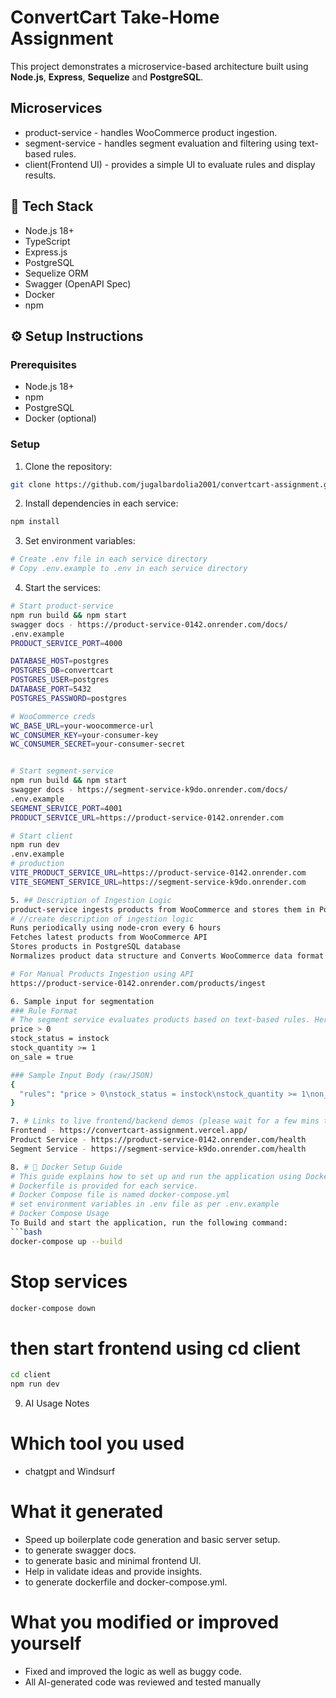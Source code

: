 # ConvertCart Take-Home Assignment

This project demonstrates a microservice-based architecture built using **Node.js**, **Express**, **Sequelize** and **PostgreSQL**.

## Microservices
- product-service - handles WooCommerce product ingestion.
- segment-service - handles segment evaluation and filtering using text-based rules.
- client(Frontend UI) - provides a simple UI to evaluate rules and display results.

## 🚀 Tech Stack
- Node.js 18+
- TypeScript
- Express.js
- PostgreSQL
- Sequelize ORM
- Swagger (OpenAPI Spec)
- Docker
- npm

## ⚙️ Setup Instructions

### Prerequisites
- Node.js 18+
- npm
- PostgreSQL
- Docker (optional)

### Setup
1. Clone the repository:
```bash
git clone https://github.com/jugalbardolia2001/convertcart-assignment.git
```

2. Install dependencies in each service:
```bash
npm install
```

3. Set environment variables:
```bash
# Create .env file in each service directory
# Copy .env.example to .env in each service directory
```

4. Start the services:
```bash
# Start product-service
npm run build && npm start
swagger docs - https://product-service-0142.onrender.com/docs/
.env.example
PRODUCT_SERVICE_PORT=4000

DATABASE_HOST=postgres
POSTGRES_DB=convertcart
POSTGRES_USER=postgres
DATABASE_PORT=5432
POSTGRES_PASSWORD=postgres

# WooCommerce creds
WC_BASE_URL=your-woocommerce-url
WC_CONSUMER_KEY=your-consumer-key
WC_CONSUMER_SECRET=your-consumer-secret


# Start segment-service
npm run build && npm start
swagger docs - https://segment-service-k9do.onrender.com/docs/
.env.example
SEGMENT_SERVICE_PORT=4001
PRODUCT_SERVICE_URL=https://product-service-0142.onrender.com

# Start client
npm run dev
.env.example
# production
VITE_PRODUCT_SERVICE_URL=https://product-service-0142.onrender.com
VITE_SEGMENT_SERVICE_URL=https://segment-service-k9do.onrender.com

5. ## Description of Ingestion Logic
product-service ingests products from WooCommerce and stores them in PostgreSQL database.
# //create description of ingestion logic
Runs periodically using node-cron every 6 hours
Fetches latest products from WooCommerce API
Stores products in PostgreSQL database
Normalizes product data structure and Converts WooCommerce data format to internal schema

# For Manual Products Ingestion using API
https://product-service-0142.onrender.com/products/ingest

6. Sample input for segmentation
### Rule Format
# The segment service evaluates products based on text-based rules. Here are some examples:
price > 0
stock_status = instock
stock_quantity >= 1
on_sale = true

### Sample Input Body (raw/JSON)
{
  "rules": "price > 0\nstock_status = instock\nstock_quantity >= 1\non_sale = true"
}

7. # Links to live frontend/backend demos (please wait for a few mins to load backend deployed on render)
Frontend - https://convertcart-assignment.vercel.app/
Product Service - https://product-service-0142.onrender.com/health
Segment Service - https://segment-service-k9do.onrender.com/health

8. # 🐳 Docker Setup Guide
# This guide explains how to set up and run the application using Docker and Docker Compose.
# Dockerfile is provided for each service. 
# Docker Compose file is named docker-compose.yml
# set environment variables in .env file as per .env.example
# Docker Compose Usage
To Build and start the application, run the following command:
```bash
docker-compose up --build
```
# Stop services
```bash
docker-compose down
```

# then start frontend using cd client
```bash
cd client
npm run dev
```

9. AI Usage Notes
# Which tool you used
- chatgpt and Windsurf
# What it generated
- Speed up boilerplate code generation and basic server setup.
- to generate swagger docs.
- to generate basic and minimal frontend UI.
- Help in validate ideas and provide insights.
- to generate dockerfile and docker-compose.yml.
# What you modified or improved yourself
- Fixed and improved the logic as well as buggy code.
- All AI-generated code was reviewed and tested manually

    







